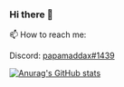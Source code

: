 ### Hi there 👋

<!--
**papamaddax/papamaddax** is a ✨ _special_ ✨ repository because its `README.md` (this file) appears on your GitHub profile.

Here are some ideas to get you started:

- 🔭 I’m currently working on ...
- 🌱 I’m currently learning ...
- 👯 I’m looking to collaborate on ...
- 🤔 I’m looking for help with ...
- 💬 Ask me about ...
- 📫 How to reach me: ...
- 😄 Pronouns: ...
- ⚡ Fun fact: ...
-->
 📫 How to reach me:
 
Discord: [papamaddax#1439](https://discord.com/users/413624855510908929)

[![Anurag's GitHub stats](https://github-readme-stats.vercel.app/api?username=papamaddax)](https://github.com/anuraghazra/github-readme-stats)


